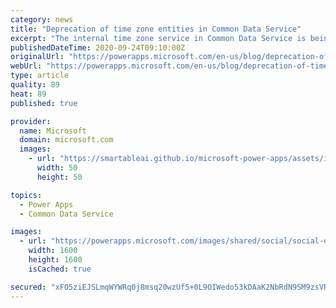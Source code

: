 ```yaml
---
category: news
title: "Deprecation of time zone entities in Common Data Service"
excerpt: "The internal time zone service in Common Data Service is being deprecated in favor of using the Windows API for all time zone calculations. This means that we are restructuring the time zone entities in Common Data Service and changing the way things work."
publishedDateTime: 2020-09-24T09:10:00Z
originalUrl: "https://powerapps.microsoft.com/en-us/blog/deprecation-of-time-zone-entities-in-common-data-service/"
webUrl: "https://powerapps.microsoft.com/en-us/blog/deprecation-of-time-zone-entities-in-common-data-service/"
type: article
quality: 89
heat: 89
published: true

provider:
  name: Microsoft
  domain: microsoft.com
  images:
    - url: "https://smartableai.github.io/microsoft-power-apps/assets/images/organizations/microsoft.com-50x50.jpg"
      width: 50
      height: 50

topics:
  - Power Apps
  - Common Data Service

images:
  - url: "https://powerapps.microsoft.com/images/shared/social/social-default-image.png"
    width: 1600
    height: 1600
    isCached: true

secured: "xFO5ziEJSLmqWYWRq0j8msq20wzUf5+0L9OIWedo53kDAaK2NbRdN9SM9zsVR5kh2Co/hdsKNLdvK0pazTX6q8N1TC7qedDnrBzWkcSH8cQbu99svgoJCxc54lPbniAvSjaaZMRuOGn2zpDZyV9yLb9naJuMnJeOSc7bfpq9I47Z+MhQGqEL2vjF40HqNce/HG8F6MbHzMrfUyBEJn5RaOFI67p/QLUpcZXfw7yXCPqEUEilMjTe3BC2YMzZp+q5tGQoIq/iLJJeleUDyIV/mlJgeB8YDQKoOGzRuHr52DCOEKYoNnJ2EqADdOwrk6w3jMYS3q7EB3IufbUPvs+SDGraFL46/9Fcvs4PnWOEFMU=;g4SvmndYdW7dEYqzBd0haw=="
---
```


